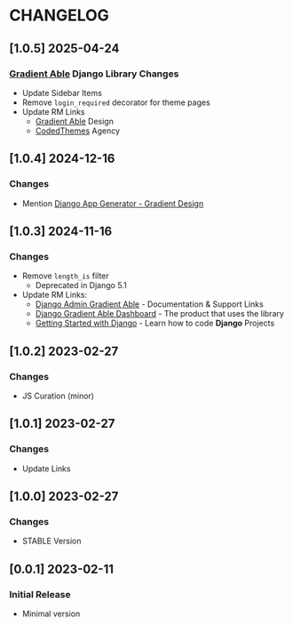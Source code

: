 # CHANGELOG

## [1.0.5] 2025-04-24
### [Gradient Able](https://app-generator.dev/product/gradient-able/) Django Library Changes

- Update Sidebar Items 
- Remove `login_required` decorator for theme pages
- Update RM Links
  - [Gradient Able](https://app-generator.dev/product/gradient-able/) Design 
  - [CodedThemes](https://app-generator.dev/agency/codedthemes/) Agency

## [1.0.4] 2024-12-16
### Changes

- Mention [Django App Generator - Gradient Design](https://app-generator.dev/tools/django-generator/gradient/)

## [1.0.3] 2024-11-16
### Changes

- Remove `length_is` filter
  - Deprecated in Django 5.1
- Update RM Links:
    - [Django Admin Gradient Able](https://app-generator.dev/docs/products/django-libs/theme-gradient-able.html) - Documentation & Support Links
    - [Django Gradient Able Dashboard](https://app-generator.dev/product/gradient-able/django/) - The product that uses the library
    - [Getting Started with Django](https://app-generator.dev/docs/technologies/django/index.html) - Learn how to code **Django** Projects

## [1.0.2] 2023-02-27
### Changes

- JS Curation (minor)

## [1.0.1] 2023-02-27
### Changes

- Update Links

## [1.0.0] 2023-02-27
### Changes

- STABLE Version

## [0.0.1] 2023-02-11
### Initial Release

- Minimal version
